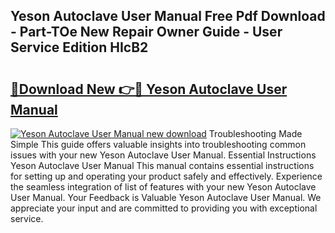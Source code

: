 ## Yeson Autoclave User Manual Free Pdf Download - Part-TOe New Repair Owner Guide - User Service Edition HIcB2

# <h2><a href="http://cf16040.oget.top/?id=Yeson+Autoclave+User+Manual">🔗Download New 👉🔴 Yeson Autoclave User Manual</a></h2>

[![Yeson Autoclave User Manual new download](https://i.imgur.com/5g1atiW.png)](http://cf16040.oget.top/?id=Yeson+Autoclave+User+Manual)
Troubleshooting Made Simple This guide offers valuable insights into troubleshooting common issues with your new Yeson Autoclave User Manual. Essential Instructions Yeson Autoclave User Manual This manual contains essential instructions for setting up and operating your product safely and effectively. Experience the seamless integration of list of features with your new Yeson Autoclave User Manual. Your Feedback is Valuable Yeson Autoclave User Manual. We appreciate your input and are committed to providing you with exceptional service.
